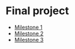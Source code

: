 # Final project

- [Milestone 1](dsi_millestone_1.md)
- [Milestone 2](dsi_milestone_2.md)
- [Milestone 3](dsi_milestone_3.md)
